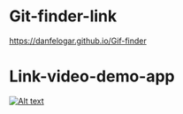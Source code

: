 # Git-finder-link

https://danfelogar.github.io/Gif-finder

# Link-video-demo-app 

[![Alt text](https://img.youtube.com/vi/4m7q9nXkLBc/0.jpg)](https://www.youtube.com/watch?v=4m7q9nXkLBc)
